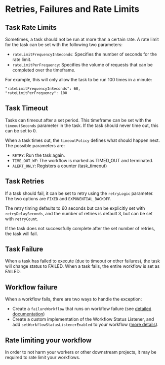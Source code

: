 # Retries, Failures and Rate Limits

## Task Rate Limits

Sometimes, a task should not be run at more than a certain rate. A rate limit for the task can be set with the following two parameters:

- `rateLimitFrequencyInSeconds`: Specifies the number of seconds for the rate limit.
- `rateLimitPerFrequency`: Specifies the volume of requests that can be completed over the timeframe.

For example, this will only allow the task to be run 100 times in a minute:

```
"rateLimitFrequencyInSeconds": 60,
"rateLimitPerFrequency": 100
```

## Task Timeout

Tasks can timeout after a set period. This timeframe can be set with the `timeoutSeconds` parameter in the task. If the task should never time out, this can be set to 0.

When a task times out, the `timeoutPolicy` defines what should happen next. The possible parameters are:

- `RETRY`: Run the task again.
- `TIME_OUT_WF`: The workflow is marked as TIMED_OUT and terminated.
- `ALERT_ONLY`: Registers a counter (task_timeout)

## Task Retries

If a task should fail, it can be set to retry using the `retryLogic` parameter. The two options are `FIXED` and `EXPONENTIAL_BACKOFF`.

The retry timing defaults to 60 seconds but can be explicitly set with `retryDelaySeconds`, and the number of retries is default 3, but can be set with `retryCount`.

If the task does not successfully complete after the set number of retries, the task will fail.

## Task Failure

When a task has failed to execute (due to timeout or other failures), the task will change status to FAILED. When a task fails, the entire workflow is set as FAILED.

## Workflow failure

When a workflow fails, there are two ways to handle the exception:

- Create a `failureWorkflow` that runs on workflow failure (see [detailed documentation](/content/docs/how-tos/Workflows/handling-errors#failureworkflow))
- Create a custom implementation of the Workflow Status Listener, and add `setWorkflowStatusListenerEnabled` to your workflow ([more details](https://github.com/Netflix/conductor/issues/1017#issuecomment-468869173)).

## Rate limiting your workflow

In order to not harm your workers or other downstream projects, it may be required to rate limit your workflows.

